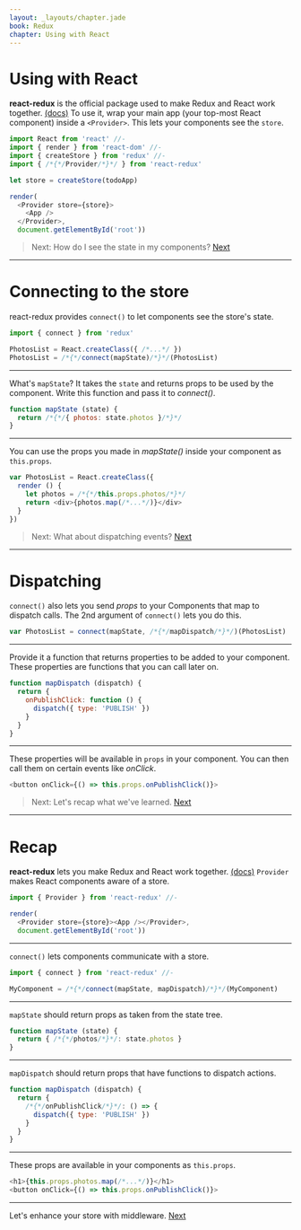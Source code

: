 ```yaml
---
layout: _layouts/chapter.jade
book: Redux
chapter: Using with React
---
```


Using with React
================

**react-redux** is the official package used to make Redux and React work together. [(docs)](http://redux.js.org/docs/basics/UsageWithReact.html) To use it, wrap your main app (your top-most React component) inside a `<Provider>`. This lets your components see the `store`.

```js
import React from 'react' //-
import { render } from 'react-dom' //-
import { createStore } from 'redux' //-
import { /*{*/Provider/*}*/ } from 'react-redux'

let store = createStore(todoApp)

render(
  <Provider store={store}>
    <App />
  </Provider>,
  document.getElementById('root'))
```

> Next: How do I see the state in my components? [Next](#connecting)

* * * * * * * * * * * * * * * * * * * * * * * * * * * * * * * * * * * * * * *

Connecting to the store
=======================

react-redux provides `connect()` to let components see the store's state.

```js
import { connect } from 'redux'

PhotosList = React.createClass({ /*...*/ })
PhotosList = /*{*/connect(mapState)/*}*/(PhotosList)
```

---

What's `mapState`? It takes the `state` and returns props to be used by the component. Write this function and pass it to *connect()*.

```js
function mapState (state) {
  return /*{*/{ photos: state.photos }/*}*/
}
```

---

You can use the props you made in *mapState()* inside your component as `this.props`.

```js
var PhotosList = React.createClass({
  render () {
    let photos = /*{*/this.props.photos/*}*/
    return <div>{photos.map(/*...*/)}</div>
  }
})
```

> Next: What about dispatching events? [Next](#dispatching)

* * * * * * * * * * * * * * * * * * * * * * * * * * * * * * * * * * * * * * *

Dispatching
===========

`connect()` also lets you send *props* to your Components that map to dispatch calls. The 2nd argument of `connect()` lets you do this.

```js
var PhotosList = connect(mapState, /*{*/mapDispatch/*}*/)(PhotosList)
```

---

Provide it a function that returns properties to be added to your component. These properties are functions that you can call later on.

```js
function mapDispatch (dispatch) {
  return {
    onPublishClick: function () {
      dispatch({ type: 'PUBLISH' })
    }
  }
}
```

---

These properties will be available in `props` in your component. You can then call them on certain events like *onClick*.

```js
<button onClick={() => this.props.onPublishClick()}>
```

> Next: Let's recap what we've learned. [Next](#recap)

* * * * * * * * * * * * * * * * * * * * * * * * * * * * * * * * * * * * * * *

Recap
=====

**react-redux** lets you make Redux and React work together. [(docs)](http://redux.js.org/docs/basics/UsageWithReact.html) `Provider` makes React components aware of a store.

```js
import { Provider } from 'react-redux' //-

render(
  <Provider store={store}><App /></Provider>,
  document.getElementById('root'))
```

---

`connect()` lets components communicate with a store.

```js
import { connect } from 'react-redux' //-

MyComponent = /*{*/connect(mapState, mapDispatch)/*}*/(MyComponent)
```

---

`mapState` should return props as taken from the state tree.

```js
function mapState (state) {
  return { /*{*/photos/*}*/: state.photos }
}
```

---

`mapDispatch` should return props that have functions to dispatch actions.

```js
function mapDispatch (dispatch) {
  return {
    /*{*/onPublishClick/*}*/: () => {
      dispatch({ type: 'PUBLISH' })
    }
  }
}
```

---

These props are available in your components as `this.props`.

```js
<h1>{this.props.photos.map(/*...*/)}</h1>
<button onClick={() => this.props.onPublishClick()}>
```

* * * * * * * * * * * * * * * * * * * * * * * * * * * * * * * * * * * * * * *

Let's enhance your store with middleware. [Next](middleware.html)
